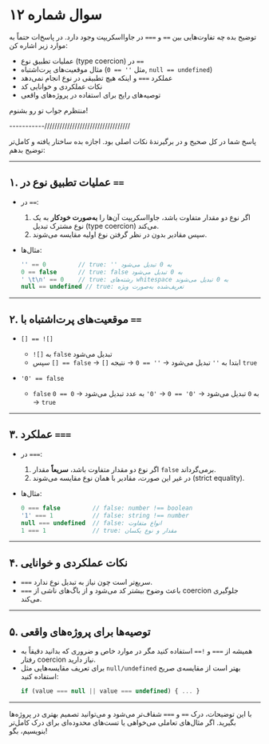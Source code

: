 # سوال شماره ۱۲

توضیح بده چه تفاوت‌هایی بین `==` و `===` در جاوااسکریپت وجود دارد. در پاسخ‌ات حتماً به موارد زیر اشاره کن:

- عملیات تطبیق نوع (type coercion) در `==`  
- مثال موقعیت‌های پرت‌اشتباه (مثل `'' == 0`, `null == undefined`)  
- عملکرد `===` و اینکه هیچ تطبیقی در نوع انجام نمی‌دهد  
- نکات عملکردی و خوانایی کد  
- توصیه‌های رایج برای استفاده در پروژه‌های واقعی  

منتظرم جواب تو رو بشنوم!


-----------//////////////////////////////////

پاسخ شما در کل صحیح و در برگیرندهٔ نکات اصلی بود. اجازه بده ساختار یافته و کامل‌تر توضیح بدهم:

---

## ۱. عملیات تطبیق نوع در `==`

- در `==`:

  1. اگر نوع دو مقدار متفاوت باشد، جاوااسکریپت آن‌ها را **به‌صورت خودکار** به یک نوع مشترک تبدیل (type coercion) می‌کند.
  2. سپس مقادیر بدون در نظر گرفتن نوع اولیه مقایسه می‌شوند.

- مثال‌ها:

  ```javascript
  '' == 0         // true: '' به 0 تبدیل می‌شود
  0 == false      // true: false به 0 تبدیل می‌شود
  ' \t\n' == 0    // true: رشته‌های whitespace به 0 تبدیل می‌شوند
  null == undefined // true: تعریف‌شده به‌صورت ویژه
  ```

---

## ۲. موقعیت‌های پرت‌اشتباه با `==`

- `[] == ![]`  
  - `![]` به `false` تبدیل می‌شود  
  - سپس `[] == false` → `[]` ابتدا به `''` تبدیل می‌شود → `'' == 0` → نتیجه `true`

- `'0' == false`  
  - `false` به `0` تبدیل می‌شود → `'0' == 0` → `'0'` به عدد تبدیل می‌شود → `0 == 0` → `true`

---

## ۳. عملکرد `===`

- در `===`:

  1. اگر نوع دو مقدار متفاوت باشد، **سریعاً** مقدار `false` برمی‌گرداند.
  2. در غیر این صورت، مقادیر با همان نوع مقایسه می‌شوند (strict equality).

- مثال‌ها:

  ```javascript
  0 === false         // false: number !== boolean
  '1' === 1           // false: string !== number
  null === undefined  // false: انواع متفاوت
  1 === 1             // true: مقدار و نوع یکسان
  ```

---

## ۴. نکات عملکردی و خوانایی

- `===` سریع‌تر است چون نیاز به تبدیل نوع ندارد.  
- `===` باعث وضوح بیشتر کد می‌شود و از باگ‌های ناشی از coercion جلوگیری می‌کند.

---

## ۵. توصیه‌ها برای پروژه‌های واقعی

- همیشه از `===` و `!==` استفاده کنید مگر در موارد خاص و ضروری که بدانید دقیقاً به رفتار coercion نیاز دارید.  
- برای تعریف مقایسه‌هایی مثل `null/undefined` بهتر است از مقایسه‌ی صریح استفاده کنید:
  ```javascript
  if (value === null || value === undefined) { ... }
  ```

---

با این توضیحات، درک `==` و `===` شفاف‌تر می‌شود و می‌توانید تصمیم بهتری در پروژه‌ها بگیرید. اگر مثال‌های تعاملی می‌خواهی یا تست‌های محدوده‌ای برای درک کامل‌تر بنویسیم، بگو!
